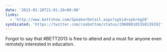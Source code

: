```yaml
---
date: '2013-01-28T21:01:26+00:00'
links:
  - 'http://www.bettshow.com/SpeakerDetail.aspx?spkid=spkreg20'
syndicated: 'https://twitter.com/roobottom/status/296008105358139392'
---
```

Forgot to say that #BETT2013 is free to attend and a must for anyone even remotely interested in education. 
